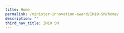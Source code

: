```yaml
---
title: Home
permalink: /minister-innovation-award/IM10-SM/home/
description: ""
third_nav_title: IM10 SM
---
```

